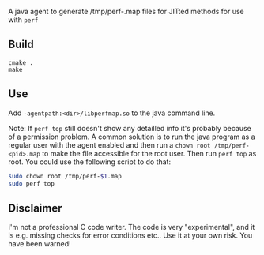 A java agent to generate /tmp/perf-<pid>.map files for JITted methods for use with `perf`

## Build

    cmake .
    make

## Use

Add `-agentpath:<dir>/libperfmap.so` to the java command line.

Note: If `perf top` still doesn't show any detailled info it's probably because of a permission problem. A common solution is
to run the java program as a regular user with the agent enabled and then run a `chown root /tmp/perf-<pid>.map` to make
the file accessible for the root user. Then run `perf top` as root. You could use the following script to do that:

```sh
sudo chown root /tmp/perf-$1.map
sudo perf top
```

## Disclaimer

I'm not a professional C code writer. The code is very "experimental", and it is e.g. missing checks for error conditions etc.. Use it at your own risk. You have been warned!
